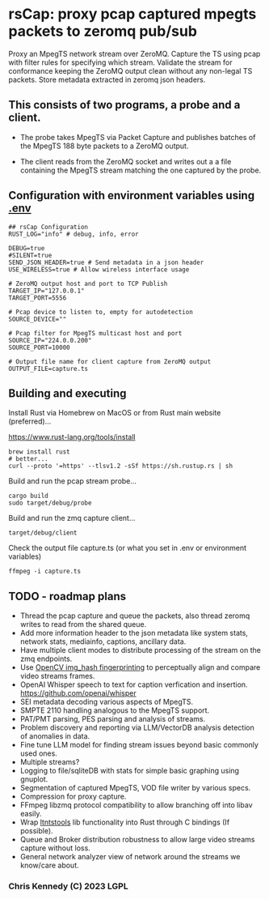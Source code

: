 # rsCap: proxy pcap captured mpegts packets to zeromq pub/sub

Proxy an MpegTS network stream over ZeroMQ. Capture
the TS using pcap with filter rules for specifying
which stream. Validate the stream for conformance
keeping the ZeroMQ output clean without any non-legal
TS packets. Store metadata extracted in zeromq json headers.

## This consists of two programs, a probe and a client.

- The probe takes MpegTS via Packet Capture and publishes
batches of the MpegTS 188 byte packets to a ZeroMQ output.

- The client reads from the ZeroMQ socket and writes out a
a file containing the MpegTS stream matching the one
captured by the probe.

## Configuration with environment variables using [.env](.env.example)

```text
## rsCap Configuration
RUST_LOG="info" # debug, info, error

DEBUG=true
#SILENT=true
SEND_JSON_HEADER=true # Send metadata in a json header
USE_WIRELESS=true # Allow wireless interface usage

# ZeroMQ output host and port to TCP Publish
TARGET_IP="127.0.0.1"
TARGET_PORT=5556

# Pcap device to listen to, empty for autodetection
SOURCE_DEVICE=""

# Pcap filter for MpegTS multicast host and port
SOURCE_IP="224.0.0.200"
SOURCE_PORT=10000

# Output file name for client capture from ZeroMQ output
OUTPUT_FILE=capture.ts
```

## Building and executing

Install Rust via Homebrew on MacOS or from Rust main website (preferred)...

<https://www.rust-lang.org/tools/install>

```text
brew install rust
# better...
curl --proto '=https' --tlsv1.2 -sSf https://sh.rustup.rs | sh
```

Build and run the pcap stream probe...

```text
cargo build
sudo target/debug/probe
```

Build and run the zmq capture client...

```text
target/debug/client
```

Check the output file capture.ts (or what you set in .env or environment variables)

```text
ffmpeg -i capture.ts
```

## TODO - roadmap plans

- Thread the pcap capture and queue the packets, also thread zeromq writes to read from the shared queue.
- Add more information header to the json metadata like system stats, network stats, mediainfo, captions, ancillary data.
- Have multiple client modes to distribute processing of the stream on the zmq endpoints.
- Use [OpenCV img_hash fingerprinting](https://docs.opencv.org/3.4/d4/d93/group__img__hash.html#ga5eeee1e27bc45caffe3b529ab42568e3) to perceptually align and compare video streams frames.
- OpenAI Whisper speech to text for caption verfication and insertion. <https://github.com/openai/whisper>
- SEI metadata decoding various aspects of MpegTS.
- SMPTE 2110 handling analogous to the MpegTS support.
- PAT/PMT parsing, PES parsing and analysis of streams.
- Problem discovery and reporting via LLM/VectorDB analysis detection of anomalies in data.
- Fine tune LLM model for finding stream issues beyond basic commonly used ones.
- Multiple streams?
- Logging to file/sqliteDB with stats for simple basic graphing using gnuplot.
- Segmentation of captured MpegTS, VOD file writer by various specs.
- Compression for proxy capture.
- FFmpeg libzmq protocol compatibility to allow branching off into libav easily.
- Wrap [ltntstools](https://github.com/LTNGlobal-opensource/libltntstools) lib functionality into Rust through C bindings (If possible).
- Queue and Broker distribution robustness to allow large video streams capture without loss.
- General network analyzer view of network around the streams we know/care about.

### Chris Kennedy (C) 2023 LGPL

